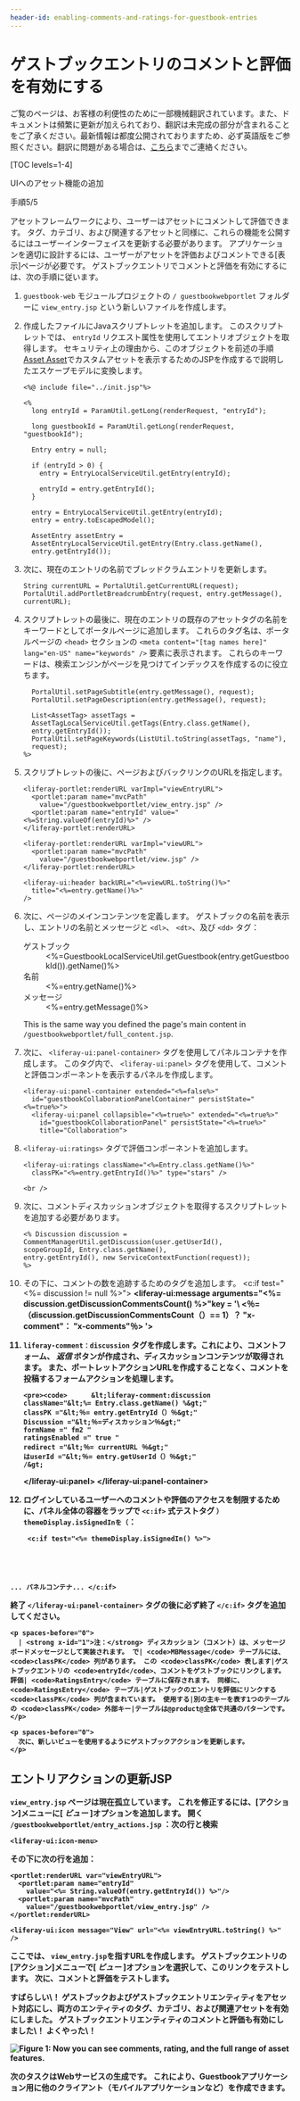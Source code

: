```yaml
---
header-id: enabling-comments-and-ratings-for-guestbook-entries
---
```


# ゲストブックエントリのコメントと評価を有効にする

<p class="alert alert-info"><span class="wysiwyg-color-blue120">ご覧のページは、お客様の利便性のために一部機械翻訳されています。また、ドキュメントは頻繁に更新が加えられており、翻訳は未完成の部分が含まれることをご了承ください。最新情報は都度公開されておりますため、必ず英語版をご参照ください。翻訳に問題がある場合は、<a href="mailto:support-content-jp@liferay.com">こちら</a>までご連絡ください。</span></p>

[TOC levels=1-4]

<div class="learn-path-step row">
    <p id="stepTitle">UIへのアセット機能の追加</p><p>手順5/5</p>
</div>

アセットフレームワークにより、ユーザーはアセットにコメントして評価できます。 タグ、カテゴリ、および関連するアセットと同様に、これらの機能を公開するにはユーザーインターフェイスを更新する必要があります。 アプリケーションを適切に設計するには、ユーザーがアセットを評価およびコメントできる[表示]ページが必要です。 ゲストブックエントリでコメントと評価を有効にするには、次の手順に従います。

1.  `guestbook-web` モジュールプロジェクトの `/ guestbookwebportlet` フォルダーに `view_entry.jsp` という新しいファイルを作成します。

2.  作成したファイルにJavaスクリプトレットを追加します。 このスクリプトレットでは、 `entryId` リクエスト属性を使用してエントリオブジェクトを取得します。 セキュリティ上の理由から、このオブジェクトを前述の手順 [Asset Asset](/docs/7.1/tutorials/-/knowledge_base/t/creating-jsps-for-displaying-custom-assets-in-the-asset-publisher)でカスタムアセットを表示するためのJSPを作成するで説明したエスケープモデルに変換します。
   
        <%@ include file="../init.jsp"%>
       
        <%
          long entryId = ParamUtil.getLong(renderRequest, "entryId");
       
          long guestbookId = ParamUtil.getLong(renderRequest, "guestbookId");
       
          Entry entry = null;
       
          if (entryId > 0) {
            entry = EntryLocalServiceUtil.getEntry(entryId);
       
            entryId = entry.getEntryId();
          }
       
          entry = EntryLocalServiceUtil.getEntry(entryId);
          entry = entry.toEscapedModel();
       
          AssetEntry assetEntry = 
          AssetEntryLocalServiceUtil.getEntry(Entry.class.getName(), 
          entry.getEntryId());

3.  次に、現在のエントリの名前でブレッドクラムエントリを更新します。
   
        String currentURL = PortalUtil.getCurrentURL(request);
        PortalUtil.addPortletBreadcrumbEntry(request, entry.getMessage(),
        currentURL);

4.  スクリプトレットの最後に、現在のエントリの既存のアセットタグの名前をキーワードとしてポータルページに追加します。 これらのタグ名は、ポータルページの `<head>` セクションの `<meta content="[tag names here]" lang="en-US" name="keywords" />` 要素に表示されます。 これらのキーワードは、検索エンジンがページを見つけてインデックスを作成するのに役立ちます。

    ``` 
      PortalUtil.setPageSubtitle(entry.getMessage(), request);
      PortalUtil.setPageDescription(entry.getMessage(), request);

      List<AssetTag> assetTags = 
      AssetTagLocalServiceUtil.getTags(Entry.class.getName(), 
      entry.getEntryId());
      PortalUtil.setPageKeywords(ListUtil.toString(assetTags, "name"), 
      request);
    %>
    ```

5.  スクリプトレットの後に、ページおよびバックリンクのURLを指定します。
   
        <liferay-portlet:renderURL varImpl="viewEntryURL">
          <portlet:param name="mvcPath"
            value="/guestbookwebportlet/view_entry.jsp" />
          <portlet:param name="entryId" value="<%=String.valueOf(entryId)%>" />
        </liferay-portlet:renderURL>
       
        <liferay-portlet:renderURL varImpl="viewURL">
          <portlet:param name="mvcPath"
            value="/guestbookwebportlet/view.jsp" />
        </liferay-portlet:renderURL>
       
        <liferay-ui:header backURL="<%=viewURL.toString()%>"
          title="<%=entry.getName()%>" 
        />

6.  次に、ページのメインコンテンツを定義します。 ゲストブックの名前を表示し、エントリの名前とメッセージと `<dl>`、 `<dt>`、及び `<dd>` タグ： <dl>
          <dt>ゲストブック</dt>
          <dd><%=GuestbookLocalServiceUtil.getGuestbook(entry.getGuestbookId()).getName()%></dd>
          <dt>名前</dt>
          <dd><%=entry.getName()%></dd>
          <dt>メッセージ</dt>
          <dd><%=entry.getMessage()%></dd>
        </dl>

    This is the same way you defined the page's main content in `/guestbookwebportlet/full_content.jsp`.

7.  次に、 `<liferay-ui:panel-container>` タグを使用してパネルコンテナを作成します。 このタグ内で、 `<liferay-ui:panel>` タグを使用して、コメントと評価コンポーネントを表示するパネルを作成します。
   
        <liferay-ui:panel-container extended="<%=false%>"
          id="guestbookCollaborationPanelContainer" persistState="<%=true%>">
          <liferay-ui:panel collapsible="<%=true%>" extended="<%=true%>"
            id="guestbookCollaborationPanel" persistState="<%=true%>"
            title="Collaboration">

8.  `<liferay-ui:ratings>` タグで評価コンポーネントを追加します。
   
        <liferay-ui:ratings className="<%=Entry.class.getName()%>"
          classPK="<%=entry.getEntryId()%>" type="stars" />
       
        <br />

9.  次に、コメントディスカッションオブジェクトを取得するスクリプトレットを追加する必要があります。
   
        <% Discussion discussion = 
        CommentManagerUtil.getDiscussion(user.getUserId(), 
        scopeGroupId, Entry.class.getName(), 
        entry.getEntryId(), new ServiceContextFunction(request));
        %>

10. その下に、コメントの数を追跡するためのタグを追加します。
    \<c:if test="\<%= discussion \!= null %\>"> <strong>\<liferay-ui:message arguments="\<%= discussion.getDiscussionCommentsCount() %\>"key = '\ <％=（discussion.getDiscussionCommentsCount（）== 1）？ "x-comment"： "x-comments"％\> '></p></li> 
    
    <li>
      <p spaces-before="0">
        <code>liferay-comment：discussion</code> タグを作成します。これにより、コメントフォーム、 <em x-id="3">返信</em> ボタンが作成され、ディスカッションコンテンツが取得されます。 また、ポートレットアクションURLを作成することなく、コメントを投稿するフォームアクションを処理します。 
        
        <pre><code>      &lt;liferay-comment:discussion
        className="&lt;%= Entry.class.getName() %&gt;"
        classPK ="&lt;％= entry.getEntryId（）％&gt;"
        Discussion ="&lt;％=ディスカッション％&gt;"
        formName =" fm2 "
        ratingsEnabled =" true "
        redirect ="&lt;％= currentURL ％&gt;"
        はuserId ="&lt;％= entry.getUserId（）％&gt;"
        /&gt;

      &lt;/liferay-ui:panel&gt;
    &lt;/liferay-ui:panel-container&gt;
</code></pre>
      </p>
    </li>
    
    <li>
      <p spaces-before="0">
        ログインしているユーザーへのコメントや評価のアクセスを制限するために、パネル全体の容器をラップで <code>&lt;c:if&gt;</code> 式テストタグ <code>）themeDisplay.isSignedInを（</code>：
      </p>
      <pre><code> &lt;c:if test="&lt;%= themeDisplay.isSignedIn() %&gt;"&gt;
... パネルコンテナ...
 &lt;/c:if&gt;
</code></pre>
      <p spaces-before="4">
        終了 <code>&lt;/liferay-ui:panel-container&gt;</code> タグの後に必ず終了 <code>&lt;/c:if&gt;</code> タグを追加してください。
      </p>
    </li></ol> 
    
    <p spaces-before="0">
      | <strong x-id="1">注：</strong> ディスカッション（コメント）は、メッセージボードメッセージとして実装されます。 で| <code>MBMessage</code> テーブルには、 <code>classPK</code> 列があります。 この <code>classPK</code> 表します|ゲストブックエントリの <code>entryId</code>、コメントをゲストブックにリンクします。 評価| <code>RatingsEntry</code> テーブルに保存されます。 同様に、 <code>RatingsEntry</code> テーブル|ゲストブックのエントリを評価にリンクする <code>classPK</code> 列が含まれています。 使用する|別の主キーを表す1つのテーブルの <code>classPK</code> 外部キー|テーブルは@product@全体で共通のパターンです。
    </p>
    
    <p spaces-before="0">
      次に、新しいビューを使用するようにゲストブックアクションを更新します。
    </p>

<h2 spaces-before="0">
  エントリアクションの更新JSP
</h2>

<p spaces-before="0">
  <code>view_entry.jsp</code> ページは現在孤立しています。 これを修正するには、[アクション]メニューに[ <em x-id="3">ビュー</em> ]オプションを追加します。 開く <code>/guestbookwebportlet/entry_actions.jsp</code> ：次の行と検索
</p>

<pre><code>&lt;liferay-ui:icon-menu&gt;
</code></pre>

<p spaces-before="0">
  その下に次の行を追加：
</p>

<pre><code>&lt;portlet:renderURL var="viewEntryURL"&gt;
  &lt;portlet:param name="entryId"
    value="&lt;%= String.valueOf(entry.getEntryId()) %&gt;"/&gt;
  &lt;portlet:param name="mvcPath"
    value="/guestbookwebportlet/view_entry.jsp" /&gt;
&lt;/portlet:renderURL&gt;

&lt;liferay-ui:icon message="View" url="&lt;%= viewEntryURL.toString() %&gt;" /&gt;
</code></pre>

<p spaces-before="0">
  ここでは、 <code>view_entry.jsp</code>を指すURLを作成します。 ゲストブックエントリの[アクション]メニューで[ <em x-id="3">ビュー</em> ]オプションを選択して、このリンクをテストします。 次に、コメントと評価をテストします。
</p>

<p spaces-before="0">
  すばらしい\！ ゲストブックおよびゲストブックエントリエンティティをアセット対応にし、両方のエンティティのタグ、カテゴリ、および関連アセットを有効にしました。 ゲストブックエントリエンティティのコメントと評価も有効にしました\！ よくやった\！
</p>

<p spaces-before="0">
  <img src="../../../../images/asset-publisher-full-content-finished.png" alt="Figure 1: Now you can see comments, rating, and the full range of asset features." />
</p>

<p spaces-before="0">
  次のタスクはWebサービスの生成です。 これにより、Guestbookアプリケーション用に他のクライアント（モバイルアプリケーションなど）を作成できます。
</p>

